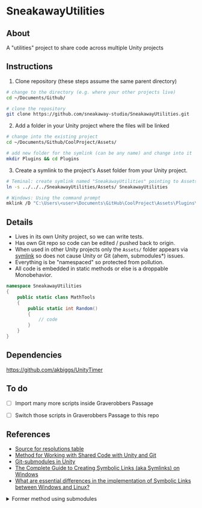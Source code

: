 
# SneakawayUtilities




## About

A "utilities" project to share code across multiple Unity projects



## Instructions

1. Clone repository (these steps assume the same parent directory)

```bash
# change to the directory (e.g. where your other projects live)
cd ~/Documents/Github/

# clone the repository
git clone https://github.com/sneakaway-studio/SneakawayUtilities.git
```

2. Add a folder in your Unity project where the files will be linked

```bash
# change into the existing project
cd ~/Documents/Github/CoolProject/Assets/

# add new folder for the symlink (can be any name) and change into it
mkdir Plugins && cd Plugins
```

3. Create a symlink to the project's Asset folder from your Unity project.

```bash
# Teminal: create symlink named "SneakawayUtilities" pointing to Assets/
ln -s ../../../SneakawayUtilities/Assets/ SneakawayUtilities

# Windows: Using the command prompt
mklink /D "C:\Users\<user>\Documents\GitHub\CoolProject\Assets\Plugins\SneakawayUtilities" "..\..\Submodules\SneakawayUtilities\Assets"
```




## Details

- Lives in its own Unity project, so we can write tests.
- Has own Git repo so code can be edited / pushed back to origin.
- When used in other Unity projects only the `Assets/` folder appears via [symlink](https://www.freecodecamp.org/news/symlink-tutorial-in-linux-how-to-create-and-remove-a-symbolic-link/) so does not cause Unity or Git (ahem, submodules*) issues.
- Everything is be "namespaced" so protected from pollution.
- All code is embedded in static methods or else is a droppable Monobehavior.

```cs
namespace SneakawayUtilities 
{
	public static class MathTools 
    {
		public static int Random()
        {
			// code
		}
	}
}
```





## Dependencies

https://github.com/akbiggs/UnityTimer


## To do

- [ ] Import many more scripts inside Graverobbers Passage
- [ ] Switch those scripts in Graverobbers Passage to this repo

 




## References

- [Source for resolutions table](https://github.com/omundy/learn-computing/blob/main/topics/displays.md)
- [Method for Working with Shared Code with Unity and Git](https://prime31.github.io/A-Method-for-Working-with-Shared-Code-with-Unity-and-Git/)
- [Git-submodules in Unity](https://cschnack.de/blog/2019/gitsubm/)
- [The Complete Guide to Creating Symbolic Links (aka Symlinks) on Windows](https://www.howtogeek.com/16226/complete-guide-to-symbolic-links-symlinks-on-windows-or-linux/)
- [What are essential differences in the implementation of Symbolic Links between Windows and Linux?](https://www.serveradminz.com/blog/essential-differences-implementation-symbolic-links-windows-linux/)












<details>
<summary>Former method using submodules</summary>


*Formerly I used Git Submodule to embed the repository in the parent repo but I found submodules (and SourceTree) to be way too complicated to use, and managing branches from all the separate projects was a pain. 


### Installation

The below steps cover two use cases:

1. The submodule ***is already installed*** (look in .gitmodules to confirm) in a "parent" project that you have cloned
2. You need to install this project as a ***new*** submodule inside a "parent" project


#### Option 1: Update the submodule already installed in your project

```bash
# confirm you are in the "parent" project root (e.g. cd ~/Documents/Github/CTS-Viz/)
cd ~/<project_root>
# update the submodule
git submodule update --init --recursive
```


#### Option 2a. Add the repository to the parent

```bash
# confirm you are in the "parent" project root (e.g. cd ~/Documents/Github/CTS-Viz/)
cd ~/<project_root>
# create a folder (for all submodules)
mkdir Submodules
# change into it
cd Submodules
# (optional) make sure GIT LFS is installed
git lfs install
# add the utilities (from remote) as a submodule of project (*Make sure you have read access to the repo or this will fail!*)
git submodule add https://github.com/sneakaway-studio/SneakawayUtilities SneakawayUtilities
```

^ This ensures the code is now shared in both project but tracked by git. However, because it is not inside /Assets then Unity doesn't actually import the code into the **proj**. So, we need to link the code...


#### Option 2b. Link the lib code

```bash
# change into the /Assets dir
cd ../Assets
# (if it doesn't exist) create a Plugins folder and cd into it
mkdir Plugins && cd Plugins
# create a symlink named "SneakawayUtilities" that links to **ASSETS** folder in lib
ln -s ../../Submodules/SneakawayUtilities/Assets/ SneakawayUtilities
```



### Editing the code

- You can create/edit/delete files in any of the following
	- `~/<project>/Submodules`
	- `~/<project>/Assets/Plugins`
	- `SneakawayUtilities/Assets/`
- Source control changes (keep in their own branches)
 	- Command line or Atom in `~/<project>/Submodules` => `<project-name>-edits`
 	- Github Desktop `SneakawayUtilities/` => `main`



## Extra submodule commands


### Move a submodule

```bash
git mv old/submod new/submod
```

### Remove a submodule

```bash
# 1. delete the submodule folder
# 2. delete lines in .gitmodules file pointing to the module
# 3. delete reference in .git folder
rm -rf  ../../.git/modules/Submodules/SneakawayUtilities
```


Add or update https://devconnected.com/how-to-add-and-update-git-submodules/


</details>



